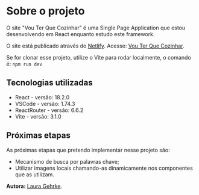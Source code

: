 # Sobre o projeto
O site "Vou Ter Que Cozinhar" é uma Single Page Application que estou desenvolvendo em React enquanto estudo este framework.

O site está publicado através do [Netlify](https://www.netlify.com/). Acesse: [Vou Ter Que Cozinhar](https://site-de-receitas.netlify.app).

Se for clonar esse projeto, utilize o Vite para rodar localmente, o comando é: `npm run dev`

## Tecnologias utilizadas
* React - versão: 18.2.0 
* VSCode - versão: 1.74.3
* ReactRouter - versão: 6.6.2
* Vite - versão: 3.1.0

## Próximas etapas
As próximas etapas que pretendo implementar nesse projeto são:  
* Mecanismo de busca por palavras chave;
* Utilizar imagens locais chamando-as dinamicamente nos componentes que as utilizam.

**Autora:** [Laura Gehrke](https://www.linkedin.com/in/laura-gehrke-78640b16b/).